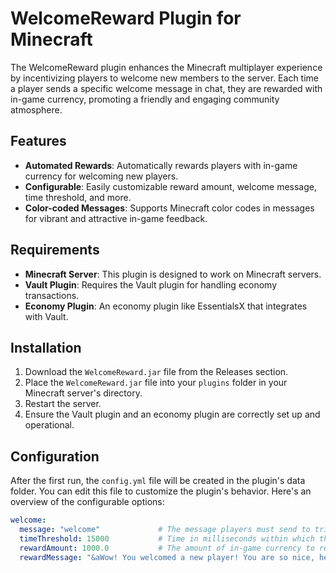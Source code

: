 # WelcomeReward Plugin for Minecraft

The WelcomeReward plugin enhances the Minecraft multiplayer experience by incentivizing players to welcome new members to the server. Each time a player sends a specific welcome message in chat, they are rewarded with in-game currency, promoting a friendly and engaging community atmosphere.

## Features

- **Automated Rewards**: Automatically rewards players with in-game currency for welcoming new players.
- **Configurable**: Easily customizable reward amount, welcome message, time threshold, and more.
- **Color-coded Messages**: Supports Minecraft color codes in messages for vibrant and attractive in-game feedback.

## Requirements

- **Minecraft Server**: This plugin is designed to work on Minecraft servers.
- **Vault Plugin**: Requires the Vault plugin for handling economy transactions.
- **Economy Plugin**: An economy plugin like EssentialsX that integrates with Vault.

## Installation

1. Download the `WelcomeReward.jar` file from the Releases section.
2. Place the `WelcomeReward.jar` file into your `plugins` folder in your Minecraft server's directory.
3. Restart the server.
4. Ensure the Vault plugin and an economy plugin are correctly set up and operational.

## Configuration

After the first run, the `config.yml` file will be created in the plugin's data folder. You can edit this file to customize the plugin's behavior. Here's an overview of the configurable options:

```yaml
welcome:
  message: "welcome"             # The message players must send to trigger the reward.
  timeThreshold: 15000           # Time in milliseconds within which the welcome message must be sent after a player joins.
  rewardAmount: 1000.0           # The amount of in-game currency to reward.
  rewardMessage: "&aWow! You welcomed a new player! You are so nice, here is $%amount% Shekels!"  # The message to send to the player who welcomed someone.
